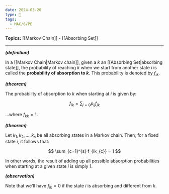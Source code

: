 ```yaml
---
date: 2024-03-20
type: 🧠
tags:
  - MAC/6/PE
---
```


**Topics:** [[Markov Chain]] - [[Absorbing Set]]

---

_**(definition)**_

In a [[Markov Chain|Markov chain]], given a $k$ an [[Absorbing Set|absorbing state]], the probability of reaching $k$ when we start from another state $i$ is called the **probability of absorption to $k$**. This probability is denoted by $f_{ik}$.

_**(theorem)**_

The probability of absorption to $k$ when starting at $i$ is given by:

$$
f_{ik} = \sum_{j=0} p_{ij} f_{jk}
$$

…where $f_{kk} = 1$.

_**(theorem)**_

Let $k_{1}, k_{2}, \dots, k_{s}$ be all absorbing states in a Markov chain. Then, for a fixed state $i$, it follows that:

$$
\sum_{c=1}^{s} f_{ik_{c}} = 1
$$

In other words, the result of adding up all possible absorption probabilities when starting at a given state $i$ is simply $1$.

_**(observation)**_

Note that we'll have $f_{ik}=0$ if the state $i$ is absorbing and different from $k$.


